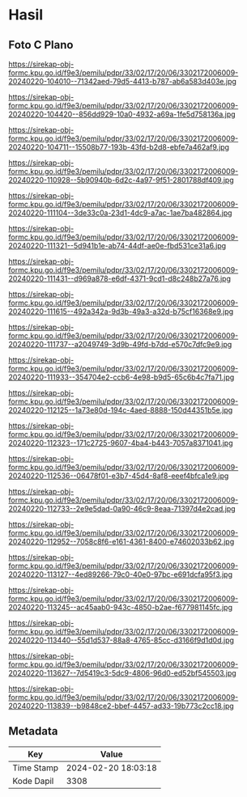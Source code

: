 # Hasil

## Foto C Plano

https://sirekap-obj-formc.kpu.go.id/f9e3/pemilu/pdpr/33/02/17/20/06/3302172006009-20240220-104010--71342aed-79d5-4413-b787-ab6a583d403e.jpg

https://sirekap-obj-formc.kpu.go.id/f9e3/pemilu/pdpr/33/02/17/20/06/3302172006009-20240220-104420--856dd929-10a0-4932-a69a-1fe5d758136a.jpg

https://sirekap-obj-formc.kpu.go.id/f9e3/pemilu/pdpr/33/02/17/20/06/3302172006009-20240220-104711--15508b77-193b-43fd-b2d8-ebfe7a462af9.jpg

https://sirekap-obj-formc.kpu.go.id/f9e3/pemilu/pdpr/33/02/17/20/06/3302172006009-20240220-110928--5b90940b-6d2c-4a97-9f51-2801788df409.jpg

https://sirekap-obj-formc.kpu.go.id/f9e3/pemilu/pdpr/33/02/17/20/06/3302172006009-20240220-111104--3de33c0a-23d1-4dc9-a7ac-1ae7ba482864.jpg

https://sirekap-obj-formc.kpu.go.id/f9e3/pemilu/pdpr/33/02/17/20/06/3302172006009-20240220-111321--5d941b1e-ab74-44df-ae0e-fbd531ce31a6.jpg

https://sirekap-obj-formc.kpu.go.id/f9e3/pemilu/pdpr/33/02/17/20/06/3302172006009-20240220-111431--d969a878-e6df-4371-9cd1-d8c248b27a76.jpg

https://sirekap-obj-formc.kpu.go.id/f9e3/pemilu/pdpr/33/02/17/20/06/3302172006009-20240220-111615--492a342a-9d3b-49a3-a32d-b75cf16368e9.jpg

https://sirekap-obj-formc.kpu.go.id/f9e3/pemilu/pdpr/33/02/17/20/06/3302172006009-20240220-111737--a2049749-3d9b-49fd-b7dd-e570c7dfc9e9.jpg

https://sirekap-obj-formc.kpu.go.id/f9e3/pemilu/pdpr/33/02/17/20/06/3302172006009-20240220-111933--354704e2-ccb6-4e98-b9d5-65c6b4c7fa71.jpg

https://sirekap-obj-formc.kpu.go.id/f9e3/pemilu/pdpr/33/02/17/20/06/3302172006009-20240220-112125--1a73e80d-194c-4aed-8888-150d44351b5e.jpg

https://sirekap-obj-formc.kpu.go.id/f9e3/pemilu/pdpr/33/02/17/20/06/3302172006009-20240220-112323--171c2725-9607-4ba4-b443-7057a8371041.jpg

https://sirekap-obj-formc.kpu.go.id/f9e3/pemilu/pdpr/33/02/17/20/06/3302172006009-20240220-112536--06478f01-e3b7-45d4-8af8-eeef4bfca1e9.jpg

https://sirekap-obj-formc.kpu.go.id/f9e3/pemilu/pdpr/33/02/17/20/06/3302172006009-20240220-112733--2e9e5dad-0a90-46c9-8eaa-71397d4e2cad.jpg

https://sirekap-obj-formc.kpu.go.id/f9e3/pemilu/pdpr/33/02/17/20/06/3302172006009-20240220-112952--7058c8f6-e161-4361-8400-e74602033b62.jpg

https://sirekap-obj-formc.kpu.go.id/f9e3/pemilu/pdpr/33/02/17/20/06/3302172006009-20240220-113127--4ed89266-79c0-40e0-97bc-e691dcfa95f3.jpg

https://sirekap-obj-formc.kpu.go.id/f9e3/pemilu/pdpr/33/02/17/20/06/3302172006009-20240220-113245--ac45aab0-943c-4850-b2ae-f677981145fc.jpg

https://sirekap-obj-formc.kpu.go.id/f9e3/pemilu/pdpr/33/02/17/20/06/3302172006009-20240220-113440--55d1d537-88a8-4765-85cc-d3166f9d1d0d.jpg

https://sirekap-obj-formc.kpu.go.id/f9e3/pemilu/pdpr/33/02/17/20/06/3302172006009-20240220-113627--7d5419c3-5dc9-4806-96d0-ed52bf545503.jpg

https://sirekap-obj-formc.kpu.go.id/f9e3/pemilu/pdpr/33/02/17/20/06/3302172006009-20240220-113839--b9848ce2-bbef-4457-ad33-19b773c2cc18.jpg


## Metadata

| Key        | Value               |
| ---------- | ------------------- |
| Time Stamp | 2024-02-20 18:03:18 |
| Kode Dapil | 3308                |



